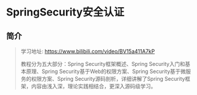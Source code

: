 # SpringSecurity安全认证

## 简介

>  学习地址: https://www.bilibili.com/video/BV15a411A7kP
>
> 教程分为五大部分：Spring Security框架概述、Spring Security入门和基本原理、Spring Security基于Web的权限方案、Spring Security基于微服务的权限方案、Spring Security源码剖析，详细讲解了Spring Security框架，内容由浅入深，理论实践相结合，更深入源码级学习。

